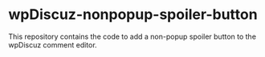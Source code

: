 # wpDiscuz-nonpopup-spoiler-button
This repository contains the code to add a non-popup spoiler button to the wpDiscuz comment editor.
